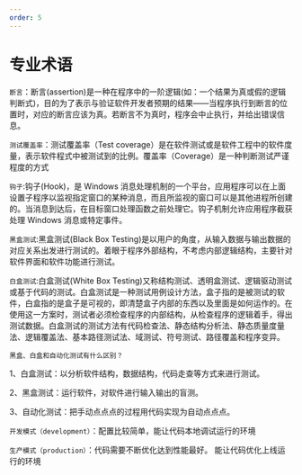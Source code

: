 ```yaml
---
order: 5
---
```


# 专业术语

`断言`：断言(assertion)是一种在程序中的一阶逻辑(如：一个结果为真或假的逻辑判断式)，目的为了表示与验证软件开发者预期的结果——当程序执行到断言的位置时，对应的断言应该为真。若断言不为真时，程序会中止执行，并给出错误信息。

`测试覆盖率`：测试覆盖率（Test coverage）是在软件测试或是软件工程中的软件度量，表示软件程式中被测试到的比例。覆盖率（Coverage）是一种判断测试严谨程度的方式

`钩子`:钩子(Hook)，是 Windows 消息处理机制的一个平台，应用程序可以在上面设置子程序以监视指定窗口的某种消息，而且所监视的窗口可以是其他进程所创建的。当消息到达后，在目标窗口处理函数之前处理它。钩子机制允许应用程序截获处理 Windows 消息或特定事件。

`黑盒测试`:黑盒测试(Black Box Testing)是以用户的角度，从输入数据与输出数据的对应关系出发进行测试的。着眼于程序外部结构，不考虑内部逻辑结构，主要针对软件界面和软件功能进行测试。

`白盒测试`:白盒测试(White Box Testing)又称结构测试、透明盒测试、逻辑驱动测试或基于代码的测试。白盒测试是一种测试用例设计方法，盒子指的是被测试的软件，白盒指的是盒子是可视的，即清楚盒子内部的东西以及里面是如何运作的。在使用这一方案时，测试者必须检查程序的内部结构，从检查程序的逻辑着手，得出测试数据。白盒测试的测试方法有代码检查法、静态结构分析法、静态质量度量法、逻辑覆盖法、基本路径测试法、域测试、符号测试、路径覆盖和程序变异。

`黑盒、白盒和自动化测试有什么区别？`

1、白盒测试：以分析软件结构，数据结构，代码走查等方式来进行测试。

2、黑盒测试：运行软件，对软件进行输入输出的盲测。

3、自动化测试：把手动点点点的过程用代码实现为自动点点点。

`开发模式（development）`：配置比较简单，能让代码本地调试运行的环境

`生产模式（production）`：代码需要不断优化达到性能最好。 能让代码优化上线运行的环境
